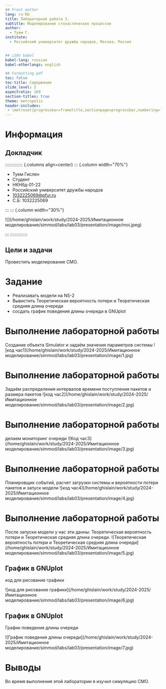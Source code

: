```yaml
---
## Front matter
lang: ru-RU
title: Лабораторная работа 3.
subtitle: Моделирование стохастических процессов
author:
  - Туем Г.
institute:
  - Российский университет дружбы народов, Москва, Россия
  

## i18n babel
babel-lang: russian
babel-otherlangs: english

## Formatting pdf
toc: false
toc-title: Содержание
slide_level: 2
aspectratio: 169
section-titles: true
theme: metropolis
header-includes:
 - \metroset{progressbar=frametitle,sectionpage=progressbar,numbering=fraction}
---
```


# Информация

## Докладчик

:::::::::::::: {.columns align=center}
::: {.column width="70%"}

  * Туем Гислен
  * Студент
  * НКНбд-01-22
  * Российский университет дружбы народов
  * [1032225069@pfur.ru](mailto:1032225069@pfur.ru)
  * С.Б: 1032225069

:::
::: {.column width="30%"}

![](/home/ghislain/work/study/2024-2025/Имитационное моделирование/simmod/labs/lab03/presentation/image/moi.jpeg)

:::
::::::::::::::


## Цели и задачи

Провестить моделирование СМО.

# Задание

- Реализавать модели на NS-2
- Вывистить Теоретическая вероятность потери и Теоретическая средняя длина очереди
- сосдать график поведения длины очереди в GNUplot

# Выполнение лабораторной работы


Создание объекта Simulator и задаём значения параметров системы
![код час1](/home/ghislain/work/study/2024-2025/Имитационное моделирование/simmod/labs/lab03/presentation/image/1.jpg)



# Выполнение лабораторной работы



Задаём распределения интервалов времени поступления пакетов и размера пакетов
![код час2](/home/ghislain/work/study/2024-2025/Имитационное моделирование/simmod/labs/lab03/presentation/image/2.jpg)


# Выполнение лабораторной работы


делаем мониторинг очереди
![Код час3](/home/ghislain/work/study/2024-2025/Имитационное моделирование/simmod/labs/lab03/presentation/image/3.jpg)



# Выполнение лабораторной работы



Планировщик событий, расчет загрузки системы и вероятности потери пакетов и запуск модели
![код час4](/home/ghislain/work/study/2024-2025/Имитационное моделирование/simmod/labs/lab03/presentation/image/4.jpg)



# Выполнение лабораторной работы


После запуски модели у нас эти данны: Теоретическая вероятность потери и Теоретическая средняя длина очереди.
![Теоретическая вероятность потери и Теоретическая средняя длина очереди](/home/ghislain/work/study/2024-2025/Имитационное моделирование/simmod/labs/lab03/presentation/image/5.jpg)


## График в GNUplot


код для рисование графики

![код для рисование графики](/home/ghislain/work/study/2024-2025/Имитационное моделирование/simmod/labs/lab03/presentation/image/6.jpg)


## График в GNUplot

График поведения длины очереди

![График поведения длины очереди](/home/ghislain/work/study/2024-2025/Имитационное моделирование/simmod/labs/lab03/presentation/image/7.jpg)



# Выводы

Во время выполнения этой лаборатории я изучил симуляцию CMO.



